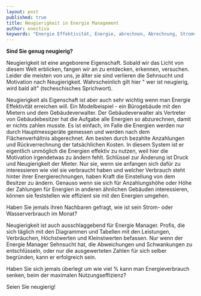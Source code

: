 ```yaml
---
layout: post
published: true
title: Neugierigkeit in Energie Management
author: enectiva
keywords: "Energie Effektivität, Energie, abrechnen, Abrechnung, Stromverbrauch, Wasserverbrauch"
---
```


**Sind Sie genug neugierig?**

Neugierigkeit ist eine angeborene Eigenschaft. Sobald wir das Licht von diesem Welt erblicken, fangen wir an zu entdecken, erkennen, versuchen. Leider die meisten von uns, je älter sie sind verlieren die Sehnsucht und Motivation nach Neugierigkeit. Wahrscheinlich gilt hier " wer ist neugierig, wird bald alt" (tscheschisches Sprichwort).

Neugierigkeit als Eigenschaft ist aber auch sehr wichtig wenn man Energie Effektivität erreichen will. Ein Modelbeispiel - ein Bürogebäude mit den Mietern und dem Gebäudeverwalter. Der Gebäudeverwalter als Vertreter von Gebäudebesitzer hat die Aufgabe alle Energien so abzurechnen, damit er nichts zahlen musste. Es ist einfach, im Falle die Energien werden nur durch Hauptmessgeräte gemessen und werden nach dem Flächenverhältnis abgerechnet. Am besten durch bezahlte Anzahlungen und Rückverrechnung der tatsächlichen Kosten. In diesem System ist er eigentlich unmöglich die Energien effektiv zu nutzen, weil hier die Motivation irgendetwas zu ändern fehlt. Schlüssel zur Änderung ist Druck und Neugierigkeit der Mieter. Nur sie, wenn sie anfangen sich dafür zu interessieren wie viel sie verbraucht haben und welcher Verbrauch steht hinter ihrer Energierechnungen, haben Kraft die Einstellung von dem Besitzer zu ändern. Genauso wenn sie sich für Anzahlungshöhe oder  Höhe der Zahlungen für Energien in anderen ähnlichen Gebäuden interessieren, können sie feststellen wie effizient sie mit den Energien umgehen.

Haben Sie jemals ihren Nachbaren gefragt, wie ist sein Strom- oder Wasserverbrauch im Monat? 

Neugierigkeit ist auch ausschlaggebend für Energie Manager. Profis, die sich täglich mit den Diagrammen und Tabellen mit den Leistungen, Verbräuchen, Höchstwerten und Kleinstwerten befassen. Nur wenn der Energie Manager Sehnsucht hat, die Abweichungen und Schwankungen zu entschlüsseln, oder nur die ausgewerteten Zahlen für sich selber begründen, kann er erfolgreich sein. 

Haben Sie sich jemals überlegt um wie viel % kann man Energieverbrauch senken, beim der maximalen Nutzungseffizienz?

Seien Sie neugierig!

